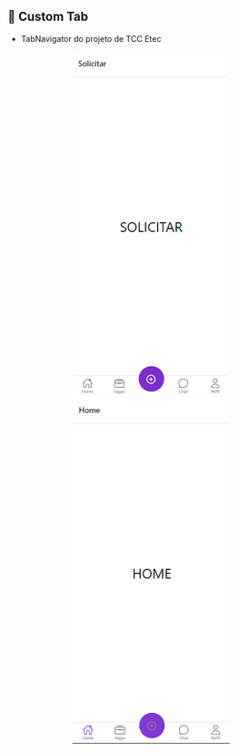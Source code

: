 ## 📌 Custom Tab

* TabNavigator do projeto de TCC Etec

<div align="center">
    <img src="tab01.png">
    <img src="tab02.png">
</div>